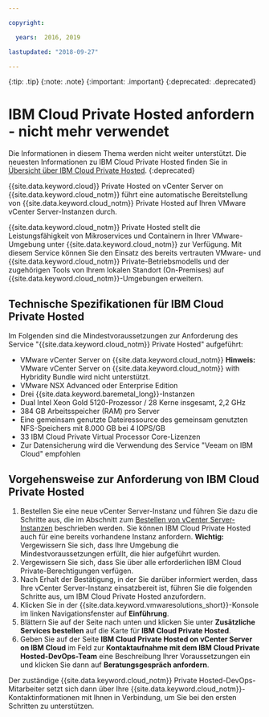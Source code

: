```yaml
---

copyright:

  years:  2016, 2019

lastupdated: "2018-09-27"

---
```


{:tip: .tip}
{:note: .note}
{:important: .important}
{:deprecated: .deprecated}

# IBM Cloud Private Hosted anfordern - nicht mehr verwendet

Die Informationen in diesem Thema werden nicht weiter unterstützt. Die neuesten Informationen zu IBM Cloud Private Hosted finden Sie in [Übersicht über IBM Cloud Private Hosted](icp_overview.html).
{:deprecated}

{{site.data.keyword.cloud}} Private Hosted on vCenter Server on {{site.data.keyword.cloud_notm}} führt eine automatische Bereitstellung von {{site.data.keyword.cloud_notm}} Private Hosted auf Ihren VMware vCenter Server-Instanzen durch.

{{site.data.keyword.cloud_notm}} Private Hosted stellt die Leistungsfähigkeit von Mikroservices und Containern in Ihrer VMware-Umgebung unter {{site.data.keyword.cloud_notm}} zur Verfügung. Mit diesem Service können Sie den Einsatz des bereits vertrauten VMware- und {{site.data.keyword.cloud_notm}} Private-Betriebsmodells und der zugehörigen Tools von Ihrem lokalen Standort (On-Premises) auf {{site.data.keyword.cloud_notm}}-Umgebungen erweitern.

## Technische Spezifikationen für IBM Cloud Private Hosted

Im Folgenden sind die Mindestvoraussetzungen zur Anforderung des Service "{{site.data.keyword.cloud_notm}} Private Hosted" aufgeführt:

* VMware vCenter Server on {{site.data.keyword.cloud_notm}}
  **Hinweis:** VMware vCenter Server on {{site.data.keyword.cloud_notm}} with Hybridity Bundle wird nicht unterstützt.
* VMware NSX Advanced oder Enterprise Edition
* Drei {{site.data.keyword.baremetal_long}}-Instanzen
* Dual Intel Xeon Gold 5120-Prozessor / 28 Kerne insgesamt, 2,2 GHz
* 384 GB Arbeitsspeicher (RAM) pro Server
* Eine gemeinsam genutzte Dateiressource des gemeinsam genutzten NFS-Speichers mit 8.000 GB bei 4 IOPS/GB
* 33 IBM Cloud Private Virtual Processor Core-Lizenzen
* Zur Datensicherung wird die Verwendung des Service "Veeam on IBM Cloud" empfohlen

## Vorgehensweise zur Anforderung von IBM Cloud Private Hosted

1. Bestellen Sie eine neue vCenter Server-Instanz und führen Sie dazu die Schritte aus, die im Abschnitt zum [Bestellen von vCenter Server-Instanzen](../vcenter/vc_orderinginstance.html) beschrieben werden. Sie können IBM Cloud Private Hosted auch für eine bereits vorhandene Instanz anfordern.
  **Wichtig:** Vergewissern Sie sich, dass Ihre Umgebung die Mindestvoraussetzungen erfüllt, die hier aufgeführt wurden.
2. Vergewissern Sie sich, dass Sie über alle erforderlichen IBM Cloud Private-Berechtigungen verfügen.
3. Nach Erhalt der Bestätigung, in der Sie darüber informiert werden, dass Ihre vCenter Server-Instanz einsatzbereit ist, führen Sie die folgenden Schritte aus, um IBM Cloud Private Hosted anzufordern.
4. Klicken Sie in der {{site.data.keyword.vmwaresolutions_short}}-Konsole im linken Navigationsfenster auf **Einführung**.
5. Blättern Sie auf der Seite nach unten und klicken Sie unter **Zusätzliche Services bestellen** auf die Karte für **IBM Cloud Private Hosted**.
6. Geben Sie auf der Seite **IBM Cloud Private Hosted on vCenter Server on IBM Cloud** im Feld zur **Kontaktaufnahme mit dem IBM Cloud Private Hosted-DevOps-Team** eine Beschreibung Ihrer Voraussetzungen ein und klicken Sie dann auf **Beratungsgespräch anfordern**.

Der zuständige {{site.data.keyword.cloud_notm}} Private Hosted-DevOps-Mitarbeiter setzt sich dann über Ihre {{site.data.keyword.cloud_notm}}-Kontaktinformationen mit Ihnen in Verbindung, um Sie bei den ersten Schritten zu unterstützen.
